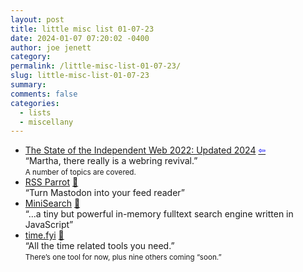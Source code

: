 ```yaml
---
layout: post
title: little misc list 01-07-23
date: 2024-01-07 07:20:02 -0400
author: joe jenett
category: 
permalink: /little-misc-list-01-07-23/
slug: little-misc-list-01-07-23
summary: 
comments: false
categories:
  - lists
  - miscellany
---
```

<ul class="links">
	<li><a title="Brad Enslen" href="https://indieseek.xyz/2024/01/05/the-state-of-the-independent-web-2022-updated-2024/">The State of the Independent Web 2022: Updated 2024</a>  <a title="source" href="https://mastodon.social/@bradenslen/111705050224689860"><span style="color:blue;">&#8678;</span></a><br>“Martha, there really is a webring revival.”<br><small>A number of topics are covered.</small></li>
	<li><a title="RSS Parrot" href="https://rss-parrot.net/">RSS Parrot</a> <a href="https://pinboard.in/u:libbymiller">📌</a><br>“Turn Mastodon into your feed reader”</li>
	<li><a title="Luca Ongaro" href="https://lucaong.github.io/minisearch/">MiniSearch</a> <a href="https://pinboard.in/u:fileformat">📌</a><br>“...a tiny but powerful in-memory fulltext search engine written in JavaScript”</li>
	<li><a title="time.fyi - all the time related tools in one place" href="https://time.fyi/">time.fyi</a> <a href="https://pinboard.in/u:sachaa">📌</a><br>“All the time related tools you need.”<br><small>There’s one tool for now, plus nine others coming “soon.”</small></li>
</ul>
<a href="https://brid.gy/publish/mastodon"></a>